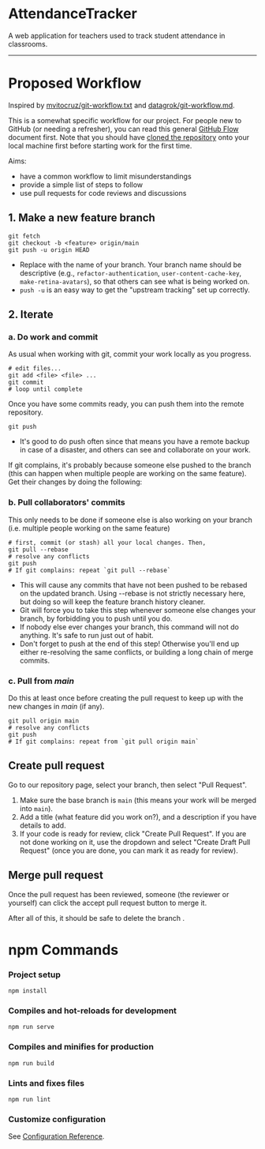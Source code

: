 # AttendanceTracker
A web application for teachers used to track student attendance in classrooms.

---

# Proposed Workflow
Inspired by [mvitocruz/git-workflow.txt](https://gist.github.com/mvitocruz/946941/6055ae1be8d63c35d828c338ca9aef517c4784f1) and [
datagrok/git-workflow.md](https://gist.github.com/datagrok/d1650d85496cd509d42b8656d30410cf).

This is a somewhat specific workflow for our project. For people new to GitHub (or needing a refresher), you can read this general [GitHub Flow](https://guides.github.com/introduction/flow/) document first.
Note that you should have [cloned the repository](https://docs.github.com/en/free-pro-team@latest/github/creating-cloning-and-archiving-repositories/cloning-a-repository) onto your local machine first before starting work for the first time.

Aims:
 * have a common workflow to limit misunderstandings
 * provide a simple list of steps to follow
 * use pull requests for code reviews and discussions

## 1. Make a new feature branch
```
git fetch
git checkout -b <feature> origin/main
git push -u origin HEAD
```
- Replace <feature> with the name of your branch. Your branch name should be descriptive (e.g., `refactor-authentication`, `user-content-cache-key`, `make-retina-avatars`), so that others can see what is being worked on.
- `push -u` is an easy way to get the "upstream tracking" set up correctly.

## 2. Iterate

### a. Do work and commit
As usual when working with git, commit your work locally as you progress.
```
# edit files...
git add <file> <file> ...
git commit
# loop until complete
```

Once you have some commits ready, you can push them into the remote repository.
```
git push
```
- It's good to do push often since that means you have a remote backup in case of a disaster, and others can see and collaborate on your work.

If git complains, it's probably because someone else pushed to the branch (this can happen when multiple people are working on the same feature). Get their changes by doing the following:

### b. Pull collaborators' commits
This only needs to be done if someone else is also working on your branch (i.e. multiple people working on the same feature)
```
# first, commit (or stash) all your local changes. Then,
git pull --rebase
# resolve any conflicts
git push
# If git complains: repeat `git pull --rebase`
```
- This will cause any commits that have not been pushed to be rebased on the updated branch. Using --rebase is not strictly necessary here, but doing so will keep the feature branch history cleaner.
- Git will force you to take this step whenever someone else changes your branch, by forbidding you to push until you do. 
- If nobody else ever changes your branch, this command will not do anything. It's safe to run just out of habit.
- Don't forget to push at the end of this step! Otherwise you'll end up either re-resolving the same conflicts, or building a long chain of merge commits.

### c. Pull from *main* 
Do this at least once before creating the pull request to keep up with the new changes in *main* (if any).
```
git pull origin main
# resolve any conflicts
git push
# If git complains: repeat from `git pull origin main`
```

## Create pull request
Go to our repository page, select your branch, then select "Pull Request".
1. Make sure the base branch is `main` (this means your work will be merged into `main`).
2. Add a title (what feature did you work on?), and a description if you have details to add.
3. If your code is ready for review, click "Create Pull Request". If you are not done working on it, use the dropdown and select "Create Draft Pull Request" (once you are done, you can mark it as ready for review).

## Merge pull request
Once the pull request has been reviewed, someone (the reviewer or yourself) can click the accept pull request button to merge it.

After all of this, it should be safe to delete the branch <feature>.

# npm Commands

### Project setup
```
npm install
```

### Compiles and hot-reloads for development
```
npm run serve
```

### Compiles and minifies for production
```
npm run build
```

### Lints and fixes files
```
npm run lint
```

### Customize configuration
See [Configuration Reference](https://cli.vuejs.org/config/).